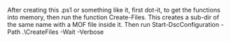 After creating this .ps1 or something like it, 
first dot-it, to get the functions into memory, 
then run the function Create-Files.
This creates a sub-dir of the same name with a MOF file inside it.
Then run Start-DscConfiguration -Path .\CreateFiles -Wait -Verbose



